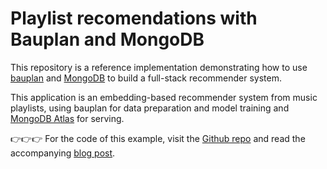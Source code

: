 # Playlist recomendations with Bauplan and MongoDB

This repository is a reference implementation demonstrating how to use [bauplan](https://www.bauplanlabs.com/) and [MongoDB](https://www.mongodb.com/) to build a full-stack recommender system.

This application is an embedding-based recommender system from music playlists, using bauplan for data preparation and model training and [MongoDB Atlas](https://www.mongodb.com/products/platform/atlas-database) for serving.

👉👉👉 For the code of this example, visit the [Github repo](https://github.com/BauplanLabs/playlist-recomendations-with-bauplan-and-mongodb) and read the accompanying [blog post](https://www.bauplanlabs.com/blog/embedding-based-recommender-systems-with-bauplan-and-mongodb).
